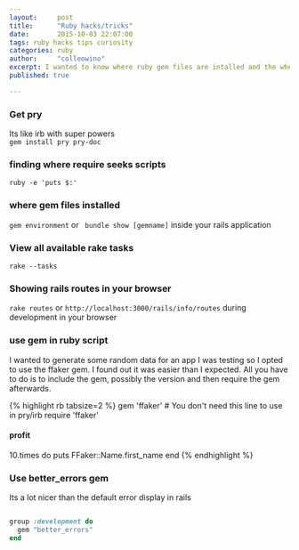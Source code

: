 ```yaml
---
layout:     post
title:      "Ruby hacks/tricks"
date:       2015-10-03 22:07:00
tags: ruby hacks tips curiosity
categories: ruby
author:     "colleowino"
excerpt: I wanted to know where ruby gem files are intalled and the where require actually looked for scripts 
published: true

---
```


### Get pry
Its like irb with super powers  
`gem install pry pry-doc`

### finding where require seeks scripts
`ruby -e 'puts $:'`

### where gem files installed 
`gem environment` or <code> bundle show [gemname]</code> inside your rails application

### View all available rake tasks 
`rake --tasks`

### Showing rails routes in your browser
<code>rake routes</code> or `http://localhost:3000/rails/info/routes` during development in your browser

### use gem in ruby script
I wanted to generate some random data for an app I was testing so I opted to use the ffaker gem. I found out it was easier than I expected. All you have to do is to include the gem, possibly the version and then require the gem afterwards.

{% highlight rb tabsize=2 %}
gem 'ffaker' # You don't need this line to use in pry/irb 
require 'ffaker'

#### profit
10.times do
	puts  FFaker::Name.first_name
end 
{% endhighlight %}

### Use better\_errors gem
Its a lot nicer than the default error display in rails


~~~ruby

group :development do
  gem "better_errors"
end

~~~

